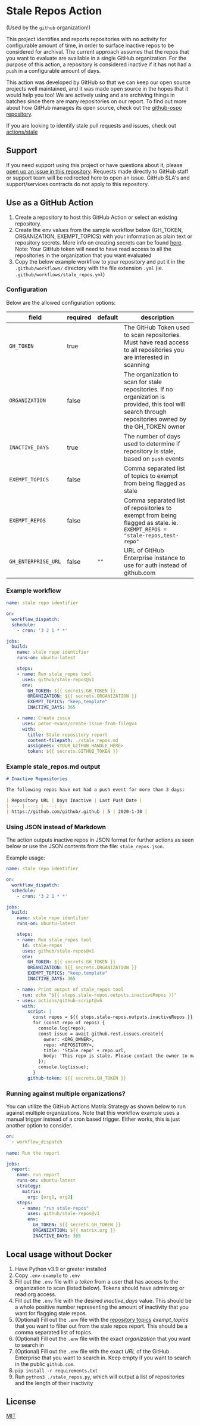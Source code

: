 # Stale Repos Action
(Used by the `github` organization!)

This project identifies and reports repositories with no activity for configurable amount of time, in order to surface inactive repos to be considered for archival.
The current approach assumes that the repos that you want to evaluate are available in a single GitHub organization.
For the purpose of this action, a repository is considered inactive if it has not had a `push` in a configurable amount of days.

This action was developed by GitHub so that we can keep our open source projects well maintained, and it was made open source in the hopes that it would help you too!
We are actively using and are archiving things in batches since there are many repositories on our report.
To find out more about how GitHub manages its open source, check out the [github-ospo repository](https://github.com/github/github-ospo).

If you are looking to identify stale pull requests and issues, check out [actions/stale](https://github.com/actions/stale)

## Support

If you need support using this project or have questions about it, please [open up an issue in this repository](https://github.com/github/stale-repos/issues).
Requests made directly to GitHub staff or support team will be redirected here to open an issue.
GitHub SLA's and support/services contracts do not apply to this repository.

## Use as a GitHub Action

1. Create a repository to host this GitHub Action or select an existing repository.
1. Create the env values from the sample workflow below (GH_TOKEN, ORGANIZATION, EXEMPT_TOPICS) with your information as plain text or repository secrets. More info on creating secrets can be found [here](https://docs.github.com/en/actions/security-guides/encrypted-secrets).
Note: Your GitHub token will need to have read access to all the repositories in the organization that you want evaluated
1. Copy the below example workflow to your repository and put it in the `.github/workflows/` directory with the file extension `.yml` (ie. `.github/workflows/stale_repos.yml`)

### Configuration

Below are the allowed configuration options:

| field                 | required | default | description |
|-----------------------|----------|---------|-------------|
| `GH_TOKEN`            | true     |         | The GitHub Token used to scan repositories. Must have read access to all repositories you are interested in scanning |
| `ORGANIZATION`        | false    |         | The organization to scan for stale repositories. If no organization is provided, this tool will search through repositories owned by the GH_TOKEN owner |
| `INACTIVE_DAYS`       | true     |         | The number of days used to determine if repository is stale, based on `push` events |
| `EXEMPT_TOPICS`       | false    |         | Comma separated list of topics to exempt from being flagged as stale |
| `EXEMPT_REPOS`        | false    |         | Comma separated list of repositories to exempt from being flagged as stale. ie. `EXEMPT_REPOS = "stale-repos,test-repo"` |
| `GH_ENTERPRISE_URL`   | false    | `""`    | URL of GitHub Enterprise instance to use for auth instead of github.com |

### Example workflow

```yaml
name: stale repo identifier

on:
  workflow_dispatch:
  schedule:
    - cron: '3 2 1 * *'

jobs:
  build:
    name: stale repo identifier
    runs-on: ubuntu-latest

    steps:
    - name: Run stale_repos tool
      uses: github/stale-repos@v1
      env:
        GH_TOKEN: ${{ secrets.GH_TOKEN }}
        ORGANIZATION: ${{ secrets.ORGANIZATION }}
        EXEMPT_TOPICS: "keep,template"
        INACTIVE_DAYS: 365

    - name: Create issue
      uses: peter-evans/create-issue-from-file@v4
      with:
        title: Stale repository report
        content-filepath: ./stale_repos.md
        assignees: <YOUR_GITHUB_HANDLE_HERE>
        token: ${{ secrets.GITHUB_TOKEN }}

```

### Example stale_repos.md output

```markdown
# Inactive Repositories

The following repos have not had a push event for more than 3 days:

| Repository URL | Days Inactive | Last Push Date |
| --- | ---: | ---: | 
| https://github.com/github/.github | 5 | 2020-1-30 |
```

### Using JSON instead of Markdown

The action outputs inactive repos in JSON format for further actions as seen below or use the JSON contents from the file: `stale_repos.json`.

Example usage:
```yaml
name: stale repo identifier

on:
  workflow_dispatch:
  schedule:
    - cron: '3 2 1 * *'

jobs:
  build:
    name: stale repo identifier
    runs-on: ubuntu-latest

    steps:
    - name: Run stale_repos tool
      id: stale-repos
      uses: github/stale-repos@v1
      env:
        GH_TOKEN: ${{ secrets.GH_TOKEN }}
        ORGANIZATION: ${{ secrets.ORGANIZATION }}
        EXEMPT_TOPICS: "keep,template"
        INACTIVE_DAYS: 365

    - name: Print output of stale_repos tool
      run: echo "${{ steps.stale-repos.outputs.inactiveRepos }}"
    - uses: actions/github-script@v6
      with:
        script: |
          const repos = ${{ steps.stale-repos.outputs.inactiveRepos }}
          for (const repo of repos) {
            console.log(repo);
            const issue = await github.rest.issues.create({
              owner: <ORG_OWNER>,
              repo: <REPOSITORY>,
              title: 'Stale repo' + repo.url,
              body: 'This repo is stale. Please contact the owner to make it active again.',
            });
            console.log(issue);
          }
        github-token: ${{ secrets.GH_TOKEN }}
```

### Running against multiple organizations?

You can utilize the GitHub Actions Matrix Strategy as shown below to run against multiple organizations. Note that this workflow example uses a manual trigger instead of a cron based trigger. Either works, this is just another option to consider.

```yaml
on:
  - workflow_dispatch
  
name: Run the report

jobs: 
  report:
    name: run report
    runs-on: ubuntu-latest
    strategy:
      matrix:
        org: [org1, org2]
    steps:
      - name: "run stale-repos"
        uses: github/stale-repos@v1
        env:
          GH_TOKEN: ${{ secrets.GH_TOKEN }}
          ORGANIZATION: ${{ matrix.org }}
          INACTIVE_DAYS: 365
```

## Local usage without Docker

1. Have Python v3.9 or greater installed
1. Copy `.env-example` to `.env`
1. Fill out the `.env` file with a _token_ from a user that has access to the organization to scan (listed below). Tokens should have admin:org or read:org access.
1. Fill out the `.env` file with the desired _inactive_days_ value. This should be a whole positive number representing the amount of inactivity that you want for flagging stale repos.
1. (Optional) Fill out the `.env` file with the [repository topics](https://docs.github.com/en/repositories/managing-your-repositorys-settings-and-features/customizing-your-repository/classifying-your-repository-with-topics) _exempt_topics_ that you want to filter out from the stale repos report. This should be a comma separated list of topics.
1. (Optional) Fill out the `.env` file with the exact _organization_ that you want to search in
1. (Optional) Fill out the `.env` file with the exact _URL_ of the GitHub Enterprise that you want to search in. Keep empty if you want to search in the  public `github.com`.
1. `pip install -r requirements.txt`
1. Run `python3 ./stale_repos.py`, which will output a list of repositories and the length of their inactivity

## License

[MIT](LICENSE)
